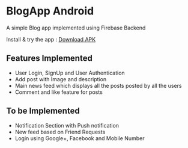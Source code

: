 # BlogApp Android
A simple Blog app implemented using Firebase Backend

Install & try the app : 
[Download APK](https://drive.google.com/open?id=1FpDYKiPQiwpRZp6omAvPFVyefBEBFCll)

## Features Implemented
- User Login, SignUp and User Authentication
- Add post with Image and description
- Main news feed which displays all the posts posted by all the users
- Comment and like feature for posts

## To be Implemented
- Notification Section with Push notification
- New feed based on Friend Requests
- Login using Google+, Facebook and Mobile Number

